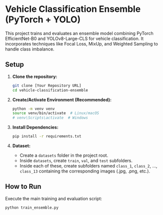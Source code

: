 # Vehicle Classification Ensemble (PyTorch + YOLO)

This project trains and evaluates an ensemble model combining PyTorch EfficientNet-B0 and YOLOv8-Large-CLS for vehicle classification. It incorporates techniques like Focal Loss, MixUp, and Weighted Sampling to handle class imbalance.

## Setup

1.  **Clone the repository:**
    ```bash
    git clone [Your Repository URL]
    cd vehicle-classification-ensemble
    ```

2.  **Create/Activate Environment (Recommended):**
    ```bash
    python -m venv venv
    source venv/bin/activate  # Linux/macOS
    # venv\Scripts\activate  # Windows
    ```

3.  **Install Dependencies:**
    ```bash
    pip install -r requirements.txt
    ```

4.  **Dataset:**
    *   Create a `datasets` folder in the project root.
    *   Inside `datasets`, create `train`, `val`, and `test` subfolders.
    *   Inside each of these, create subfolders named `class_1`, `class_2`, ..., `class_13` containing the corresponding images (.jpg, .png, etc.).

## How to Run

Execute the main training and evaluation script:

```bash
python train_ensemble.py
